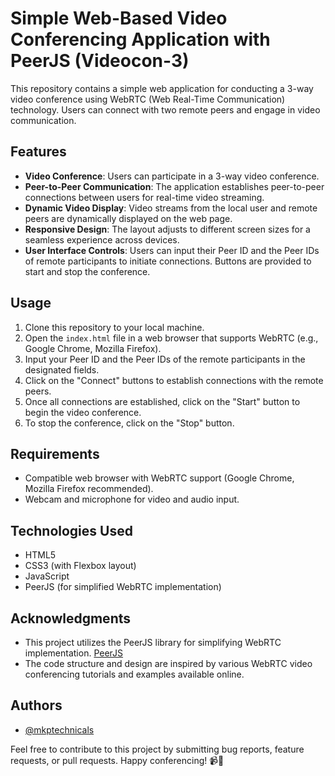 # Simple Web-Based Video Conferencing Application with PeerJS (Videocon-3)

This repository contains a simple web application for conducting a 3-way video conference using WebRTC (Web Real-Time Communication) technology. Users can connect with two remote peers and engage in video communication.

## Features

- **Video Conference**: Users can participate in a 3-way video conference.
- **Peer-to-Peer Communication**: The application establishes peer-to-peer connections between users for real-time video streaming.
- **Dynamic Video Display**: Video streams from the local user and remote peers are dynamically displayed on the web page.
- **Responsive Design**: The layout adjusts to different screen sizes for a seamless experience across devices.
- **User Interface Controls**: Users can input their Peer ID and the Peer IDs of remote participants to initiate connections. Buttons are provided to start and stop the conference.

## Usage

1. Clone this repository to your local machine.
2. Open the `index.html` file in a web browser that supports WebRTC (e.g., Google Chrome, Mozilla Firefox).
3. Input your Peer ID and the Peer IDs of the remote participants in the designated fields.
4. Click on the "Connect" buttons to establish connections with the remote peers.
5. Once all connections are established, click on the "Start" button to begin the video conference.
6. To stop the conference, click on the "Stop" button.

## Requirements

- Compatible web browser with WebRTC support (Google Chrome, Mozilla Firefox recommended).
- Webcam and microphone for video and audio input.

## Technologies Used

- HTML5
- CSS3 (with Flexbox layout)
- JavaScript
- PeerJS (for simplified WebRTC implementation)

## Acknowledgments

- This project utilizes the PeerJS library for simplifying WebRTC implementation. [PeerJS](https://peerjs.com/)
- The code structure and design are inspired by various WebRTC video conferencing tutorials and examples available online.

## Authors

- [@mkptechnicals](https://www.github.com/MKPTechnicals)

Feel free to contribute to this project by submitting bug reports, feature requests, or pull requests. Happy conferencing! 📹🎉
